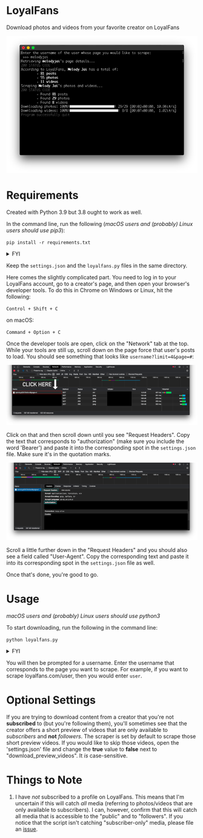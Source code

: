 # LoyalFans
Download photos and videos from your favorite creator on LoyalFans

![terminal](images/terminal.png)

# Requirements
Created with Python 3.9 but 3.8 ought to work as well.

In the command line, run the following (*macOS users and (probably) Linux users should use pip3*):

`pip install -r requirements.txt`

<details>
  <summary>FYI</summary>
  <br>
  If that didn't work, it's probably because you're not in the same directory as the 'requirements.txt' file.
</details>

Keep the `settings.json` and the `loyalfans.py` files in the same directory.

Here comes the slightly complicated part. You need to log in to your LoyalFans account, go to a creator's page, and then open your browser's developer tools. To do this in Chrome on Windows or Linux, hit the following:

`Control + Shift + C`

on macOS:

`Command + Option + C`

Once the developer tools are open, click on the "Network" tab at the top. While your tools are still up, scroll down on the page force that user's posts to load. You should see something that looks like `username?limit=4&page=#`:

![limit](images/limit.png)

Click on that and then scroll down until you see "Request Headers". Copy the text that corresponds to "authorization" (make sure you include the word 'Bearer') and paste it into the corresponding spot in the `settings.json` file. Make sure it's in the quotation marks.

![authorization](images/authorization.png)

Scroll a little further down in the "Request Headers" and you should also see a field called "User-Agent". Copy the corresponding text and paste it into its corresponding spot in the `settings.json` file as well.

Once that's done, you're good to go.

# Usage
*macOS users and (probably) Linux users should use python3*

To start downloading, run the following in the command line:

`python loyalfans.py`

<details>
  <summary>FYI</summary>
  <br>
  If that didn't work, it's probably because you're not in the same directory as the 'loyalfans.py' file.
</details>

You will then be prompted for a username. Enter the username that corresponds to the page you want to scrape. For example, if you want to scrape loyalfans.com/user, then you would enter `user`.

# Optional Settings
If you are trying to download content from a creator that you're not **subscribed** to (but you're following them), you'll sometimes see that the creator offers a short preview of videos that are only available to *subscribers* and **not** *followers*. The scraper is set by default to scrape those short preview videos. If you would like to skip those videos, open the 'settings.json' file and change the **true** value to **false** next to "download_preview_videos". It *is* case-sensitive.

# Things to Note
1. I have *not* subscribed to a profile on LoyalFans. This means that I'm uncertain if this will catch *all* media (referring to photos/videos that are only available to subscribers). I can, however, confirm that this will catch all media that is accessible to the "public" and to "followers". If you notice that the script isn't catching "subscriber-only" media, please file an [issue](https://github.com/Amenly/LoyalFans/issues/new).
